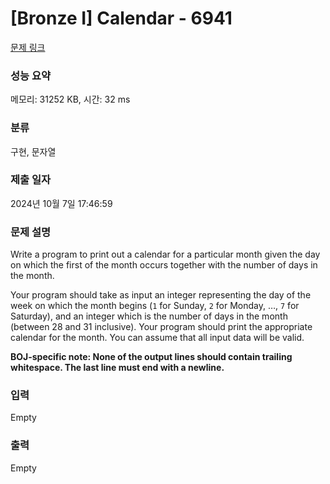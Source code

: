 # [Bronze I] Calendar - 6941 

[문제 링크](https://www.acmicpc.net/problem/6941) 

### 성능 요약

메모리: 31252 KB, 시간: 32 ms

### 분류

구현, 문자열

### 제출 일자

2024년 10월 7일 17:46:59

### 문제 설명

<p>Write a program to print out a calendar for a particular month given the day on which the first of the month occurs together with the number of days in the month.</p>

<p>Your program should take as input an integer representing the day of the week on which the month begins (<code>1</code> for Sunday, <code>2</code> for Monday, …, <code>7</code> for Saturday), and an integer which is the number of days in the month (between 28 and 31 inclusive). Your program should print the appropriate calendar for the month. You can assume that all input data will be valid.</p>

<p><strong>BOJ-specific note: None of the output lines should contain trailing whitespace. The last line must end with a newline.</strong></p>

### 입력 

 Empty

### 출력 

 Empty

